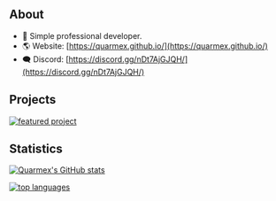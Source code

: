 ## About

- 🚀 Simple professional developer.
- 🌎 Website: [https://quarmex.github.io/](https://quarmex.github.io/)
- 🗨️ Discord: [https://discord.gg/nDt7AjGJQH/](https://discord.gg/nDt7AjGJQH/)

## Projects
[![featured project](https://github-readme-stats.vercel.app/api/pin/?username=quarmex&repo=quarmex&theme=nord)](https://github.com/quarmex/quarmex)

## Statistics

[![Quarmex's GitHub stats](https://github-readme-stats.vercel.app/api?username=quarmex&theme=nord&show_icons=true&count_private=true)](https://github.com/quarmex/)

[![top languages](https://github-readme-stats.vercel.app/api/top-langs/?username=quarmex&theme=nord&langs_count=4&layout=compact&hide=java)](https://github.com/quarmex/)
